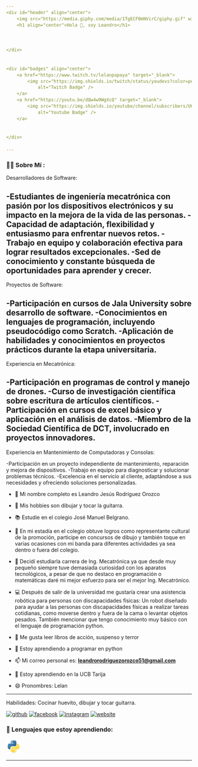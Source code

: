 ```yaml
---
<div id="header" align="center">
    <img src="https://media.giphy.com/media/1TgECF0mNVirC/giphy.gif" width="500" />
    <h1 align="center">Hola 👋, soy Leandro</h1>
    

      
</div>


<div id="badges" align="center">
    <a href="https://www.twitch.tv/lelanpapaya" target="_blank">
        <img src="https://img.shields.io/twitch/status/youdevs?color=purple&logo=twitch&style=for-the-badge"
            alt="Twitch Badge" />
    </a>
    <a href="https://youtu.be/dQw4w9WgXcQ" target="_blank">
        <img src="https://img.shields.io/youtube/channel/subscribers/UC4hHrYhWMy-iN29_3bJ7zfA?label=suscriptores&logo=youtube&style=for-the-badge"
            alt="Youtube Badge" />
    </a>
   
 
</div>

---
```


### 👨‍💻 Sobre Mí :
Desarrolladores de Software:

-Estudiantes de ingeniería mecatrónica con pasión por los dispositivos electrónicos y su impacto en la mejora de la vida de las personas.
-Capacidad de adaptación, flexibilidad y entusiasmo para enfrentar nuevos retos.
-Trabajo en equipo y colaboración efectiva para lograr resultados excepcionales.
-Sed de conocimiento y constante búsqueda de oportunidades para aprender y crecer.
---
Proyectos de Software:

-Participación en cursos de Jala University sobre desarrollo de software.
-Conocimientos en lenguajes de programación, incluyendo pseudocódigo como Scratch.
-Aplicación de habilidades y conocimientos en proyectos prácticos durante la etapa universitaria.
---
Experiencia en Mecatrónica:

-Participación en programas de control y manejo de drones.
-Curso de investigación científica sobre escritura de artículos científicos.
-Participación en cursos de excel básico y aplicación en el análisis de datos.
-Miembro de la Sociedad Científica de DCT, involucrado en proyectos innovadores.
---
Experiencia en Mantenimiento de Computadoras y Consolas:

-Participación en un proyecto independiente de mantenimiento, reparación y mejora de dispositivos.
-Trabajo en equipo para diagnosticar y solucionar problemas técnicos.
-Excelencia en el servicio al cliente, adaptándose a sus necesidades y ofreciendo soluciones personalizadas.

- 🐼 Mi nombre completo es Leandro Jesús Rodríguez Orozco

- 🎼 Mis hobbies son dibujar y tocar la guitarra.

- 📚 Estudie en el colegio José Manuel Belgrano.

- 🏫 En mi estadía en el colegio obtuve logros como representante cultural de la promoción, participe en concursos de dibujo y también toque en varias ocasiones con mi banda para diferentes actividades ya sea dentro o fuera del colegio.

- 🦾 Decidí estudiarla carrera de Ing. Mecatrónica ya que desde muy pequeño siempre tuve demasiada curiosidad con los aparatos tecnológicos, a pesar de que no destaco en programación o matemáticas daré mi mejor esfuerzo para ser el mejor Ing. Mecatrónico.

- 💻 Después de salir de la universidad me gustaría crear una asistencia robótica para personas con discapacidades físicas: Un robot diseñado para ayudar a las personas con discapacidades físicas a realizar tareas cotidianas, como moverse dentro y fuera de la cama o levantar objetos pesados. También mencionar que tengo conocimiento muy básico con el lenguaje de programación python.

- 📝 Me gusta leer libros de acción, suspenso y terror

- 💬 Estoy aprendiendo a programar en python 

- 📫 Mi correo personal es: **leandrorodriguezorozco51@gmail.com**

- 🌱 Estoy aprendiendo en la UCB Tarija

- 😄 Pronombres: Lelan 

---

Habilidades: Cocinar huevito, dibujar y tocar guitarra.




[<img src='https://cdn.jsdelivr.net/npm/simple-icons@3.0.1/icons/github.svg' alt='github' height='40'>](https://github.com/LeandroJess)  [<img src='https://cdn.jsdelivr.net/npm/simple-icons@3.0.1/icons/facebook.svg' alt='facebook' height='40'>](https://www.facebook.com/leandrojesus.rodriguezorozco)  [<img src='https://cdn.jsdelivr.net/npm/simple-icons@3.0.1/icons/instagram.svg' alt='instagram' height='40'>](https://www.instagram.com/lexndro_jess04/)  [<img src='https://cdn.jsdelivr.net/npm/simple-icons@3.0.1/icons/icloud.svg' alt='website' height='40'>](https://matias.ma/nsfw/)  



<div align="left">
    <h3>🔨 Lenguajes que estoy aprendiendo:</h3>
        <img src="https://github.com/devicons/devicon/blob/master/icons/python/python-original.svg" title="Git" **alt="Git" width="40" height="40"/>
      </div>
</div>

---
